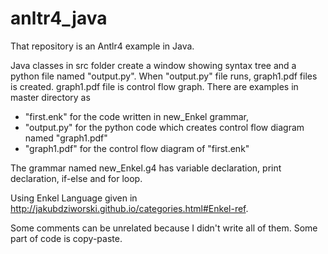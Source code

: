 # anltr4_java
That repository is an Antlr4 example in Java.  

Java classes in src folder create a window showing syntax tree and a python file named "output.py".
When "output.py" file runs, graph1.pdf files is created. graph1.pdf file is control flow graph. 
There are examples in master directory as 
  - "first.enk" for the code written in new_Enkel grammar, 
  - "output.py" for the python code which creates control flow diagram named "graph1.pdf"
  - "graph1.pdf" for the control flow diagram of "first.enk"

The grammar named new_Enkel.g4 has variable declaration, print declaration, if-else and for loop.

Using Enkel Language given in http://jakubdziworski.github.io/categories.html#Enkel-ref.

Some comments can be unrelated because I didn't write all of them. Some part of code is copy-paste.
